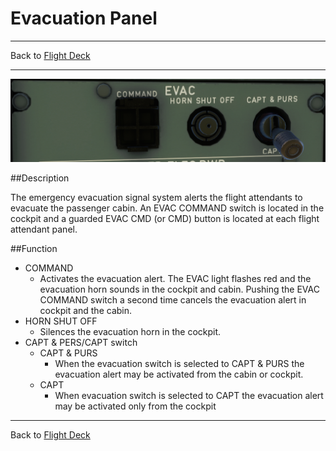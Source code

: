 # Evacuation Panel

---

Back to [Flight Deck](../flight-deck.md)

---

![Evacuation Panel](../../../assets/a32nx-briefing/overhead-panel/Evacuation.png "Evacuation Panel")

##Description

The emergency evacuation signal system alerts the flight attendants to evacuate the passenger cabin. An EVAC COMMAND switch is located in the cockpit and a guarded EVAC CMD (or CMD) button is located at each flight attendant panel.

##Function

- COMMAND
    - Activates the evacuation alert. The EVAC light flashes red and the evacuation horn sounds in the cockpit and cabin. Pushing the EVAC COMMAND switch a second time cancels the evacuation alert in cockpit and the cabin.
- HORN SHUT OFF
    - Silences the evacuation horn in the cockpit.
- CAPT & PERS/CAPT switch
    - CAPT & PURS 
        - When the evacuation switch is selected to CAPT & PURS the evacuation alert may be activated from the cabin or cockpit.
    - CAPT 
        - When evacuation switch is selected to CAPT the evacuation alert may be activated only from the cockpit    


---

Back to [Flight Deck](../flight-deck.md)